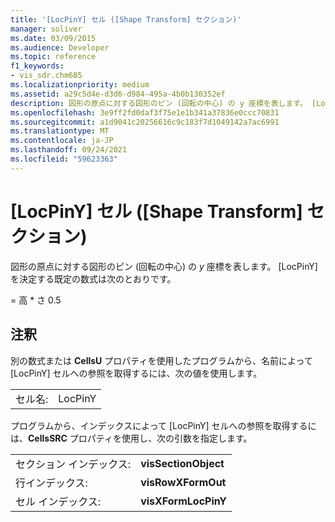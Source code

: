 ```yaml
---
title: '[LocPinY] セル ([Shape Transform] セクション)'
manager: soliver
ms.date: 03/09/2015
ms.audience: Developer
ms.topic: reference
f1_keywords:
- vis_sdr.chm685
ms.localizationpriority: medium
ms.assetid: a29c5d4e-d3d6-d984-495a-4b0b130352ef
description: 図形の原点に対する図形のピン (回転の中心) の y 座標を表します。 [LocPinY] を決定する既定の数式は次のとおりです。
ms.openlocfilehash: 3e9ff2fd0daf3f75e1e1b341a37836e0ccc70831
ms.sourcegitcommit: a1d9041c20256616c9c183f7d1049142a7ac6991
ms.translationtype: MT
ms.contentlocale: ja-JP
ms.lasthandoff: 09/24/2021
ms.locfileid: "59623363"
---
```

# <a name="locpiny-cell-shape-transform-section"></a>[LocPinY] セル ([Shape Transform] セクション)

図形の原点に対する図形のピン (回転の中心) の  *y*  座標を表します。 [LocPinY] を決定する既定の数式は次のとおりです。 
  
= 高 \* さ 0.5
  
## <a name="remarks"></a>注釈

別の数式または **CellsU** プロパティを使用したプログラムから、名前によって [LocPinY] セルへの参照を取得するには、次の値を使用します。 
  
|||
|:-----|:-----|
| セル名:  <br/> | LocPinY  <br/> |
   
プログラムから、インデックスによって [LocPinY] セルへの参照を取得するには、**CellsSRC** プロパティを使用し、次の引数を指定します。 
  
|||
|:-----|:-----|
| セクション インデックス:  <br/> |**visSectionObject** <br/> |
| 行インデックス:  <br/> |**visRowXFormOut** <br/> |
| セル インデックス:  <br/> |**visXFormLocPinY** <br/> |
   

